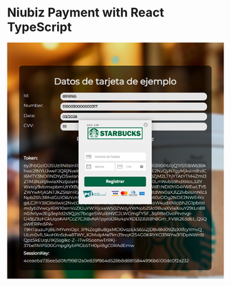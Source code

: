 # Niubiz Payment with React TypeScript

![Niubiz payment](https://github.com/zZ30MaxZz/niubiz-payment/blob/main/niubiz-payment/public/payment.png?raw=true 'Niubiz payment in React')